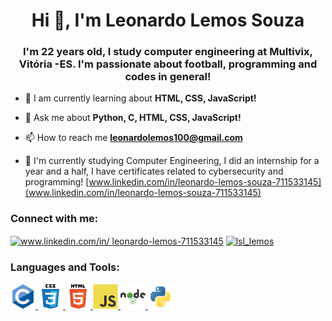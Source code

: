 <h1 align="center">Hi 👋, I'm Leonardo Lemos Souza</h1>
<h3 align="center">I'm 22 years old, I study computer engineering at Multivix, Vitória -ES. I'm passionate about football, programming and codes in general!</h3>

- 🌱 I am currently learning about **HTML, CSS, JavaScript!**

- 💬 Ask me about **Python, C, HTML, CSS, JavaScript!**

- 📫 How to reach me **leonardolemos100@gmail.com**

- 📄 I'm currently studying Computer Engineering, I did an internship for a year and a half, I have certificates related to cybersecurity and programming! [www.linkedin.com/in/leonardo-lemos-souza-711533145](www.linkedin.com/in/leonardo-lemos-souza-711533145)

<h3 align="left">Connect with me:</h3>
<p align="left">
<a href="https://linkedin.com/in/www.linkedin.com/in/ leonardo-lemos-711533145" target="blank"><img align="center" src="https://raw.githubusercontent.com/rahuldkjain/github-profile-readme-generator/master/src/images/icons/Social/linked-in-alt.svg" alt="www.linkedin.com/in/ leonardo-lemos-711533145" height="30" width="40" /></a>
<a href="https://instagram.com/lsl_lemos" target="blank"><img align="center" src="https://raw.githubusercontent.com/rahuldkjain/github-profile-readme-generator/master/src/images/icons/Social/instagram.svg" alt="lsl_lemos" height="30" width="40" /></a>
</p>

<h3 align="left">Languages and Tools:</h3>
<p align="left"> <a href="https://www.cprogramming.com/" target="_blank" rel="noreferrer"> <img src="https://raw.githubusercontent.com/devicons/devicon/master/icons/c/c-original.svg" alt="c" width="40" height="40"/> </a> <a href="https://www.w3schools.com/css/" target="_blank" rel="noreferrer"> <img src="https://raw.githubusercontent.com/devicons/devicon/master/icons/css3/css3-original-wordmark.svg" alt="css3" width="40" height="40"/> </a> <a href="https://www.w3.org/html/" target="_blank" rel="noreferrer"> <img src="https://raw.githubusercontent.com/devicons/devicon/master/icons/html5/html5-original-wordmark.svg" alt="html5" width="40" height="40"/> </a> <a href="https://developer.mozilla.org/en-US/docs/Web/JavaScript" target="_blank" rel="noreferrer"> <img src="https://raw.githubusercontent.com/devicons/devicon/master/icons/javascript/javascript-original.svg" alt="javascript" width="40" height="40"/> </a> <a href="https://nodejs.org" target="_blank" rel="noreferrer"> <img src="https://raw.githubusercontent.com/devicons/devicon/master/icons/nodejs/nodejs-original-wordmark.svg" alt="nodejs" width="40" height="40"/> </a> <a href="https://www.python.org" target="_blank" rel="noreferrer"> <img src="https://raw.githubusercontent.com/devicons/devicon/master/icons/python/python-original.svg" alt="python" width="40" height="40"/> </a> </p>
